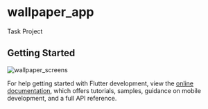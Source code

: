 # wallpaper_app

Task Project

## Getting Started

![wallpaper_screens](https://github.com/aymanattieh77/wallpaper_app/assets/87063387/ad75fcb6-d6c2-4757-865d-251012b33810)



For help getting started with Flutter development, view the
[online documentation](https://docs.flutter.dev/), which offers tutorials,
samples, guidance on mobile development, and a full API reference.
